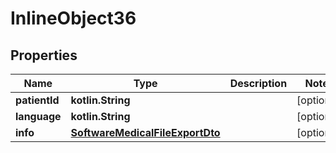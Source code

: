 
# InlineObject36

## Properties
Name | Type | Description | Notes
------------ | ------------- | ------------- | -------------
**patientId** | **kotlin.String** |  |  [optional]
**language** | **kotlin.String** |  |  [optional]
**info** | [**SoftwareMedicalFileExportDto**](SoftwareMedicalFileExportDto.md) |  |  [optional]
